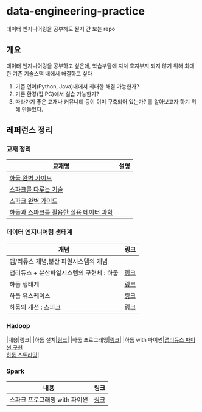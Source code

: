 # data-engineering-practice
데이터 엔지니어링을 공부해도 될지 간 보는 repo

## 개요
데이터 엔지니어링을 공부하고 싶은데, 학습부담에 지쳐 흐지부지 되지 않기 위해 최대한 기존 기술스택 내에서 해결하고 싶다
1. 기존 언어(Python, Java)내에서 최대한 해결 가능한가?
2. 기존 환경(집 PC)에서 실습 가능한가?
3. 따라가기 좋은 교재나 커뮤니티 등이 이미 구축되어 있는가?
를 알아보고자 하기 위해 만들었다.

## 레퍼런스 정리
### 교재 정리
|교재명|설명|
|--|--|
|[하둡 완벽 가이드](https://ridibooks.com/books/443000487)||
|[스파크를 다루는 기술](https://ridibooks.com/books/754023734)||
|[스파크 완벽 가이드](https://ridibooks.com/books/443000657)||
|[하둡과 스파크를 활용한 실용 데이터 과학](https://ridibooks.com/books/754021700)||

### 데이터 엔지니어링 생태계
|개념|링크|
|--|--|
|맵/리듀스 개념,분산 파일시스템의 개념||
|맵리듀스 + 분산파일시스템의 구현체 : 하둡|[링크](http://www.incodom.kr/hadoop_%EC%B4%9D%EC%A0%95%EB%A6%AC)|
|하둡 생태계|[링크](http://www.incodom.kr/hadoop_%EC%B4%9D%EC%A0%95%EB%A6%AC_2%ED%8E%B8#:~:text=%ED%95%98%EB%91%A1%20%EC%97%90%EC%BD%94%EC%8B%9C%EC%8A%A4%ED%85%9C(%EC%83%9D%ED%83%9C%EA%B3%84)%EC%97%90%EC%84%9C,%EB%93%A4%EC%9D%98%20%EC%9D%B4%EB%A6%84%EC%9C%BC%EB%A1%9C%20%EC%9D%B4%EB%A3%A8%EC%96%B4%EC%A0%B8%20%EC%9E%88%EB%8B%A4.&text=%EB%B6%84%EC%82%B0%20%EC%8B%9C%EC%8A%A4%ED%85%9C%20%EA%B0%84%EC%9D%98%20%EC%A0%95%EB%B3%B4%20%EA%B3%B5%EC%9C%A0,%EC%BD%94%EB%94%94%EB%84%A4%EC%9D%B4%EC%85%98%20%EC%84%9C%EB%B9%84%EC%8A%A4%20%EC%8B%9C%EC%8A%A4%ED%85%9C%EC%9D%B4%EB%9D%BC%EA%B3%A0%20%ED%95%9C%EB%8B%A4.)|
|하둡 유스케이스|[링크](http://www.incodom.kr/hadoop_%EC%B4%9D%EC%A0%95%EB%A6%AC_4%ED%8E%B8)|
|하둡의 개선 : 스파크|[링크](https://futurecreator.github.io/2018/08/14/apache-spark-basic/)|

### Hadoop
|내용|링크|
|하둡 설치|[링크](http://www.incodom.kr/hadoop_%EC%B4%9D%EC%A0%95%EB%A6%AC_3%ED%8E%B8)|
|하둡 프로그래밍|[링크](http://www.incodom.kr/%ED%95%98%EB%91%A1%ED%94%84%EB%A1%9C%EA%B7%B8%EB%9E%98%EB%B0%8D)|
|하둡 with 파이썬|[맵리듀스 파이썬 구현](https://3months.tistory.com/521)<br>[하둡 스트리밍](https://blog.acronym.co.kr/606)|

### Spark
|내용|링크|
|--|--|
|스파크 프로그래밍 with 파이썬|[링크](https://wikidocs.net/84197)|
